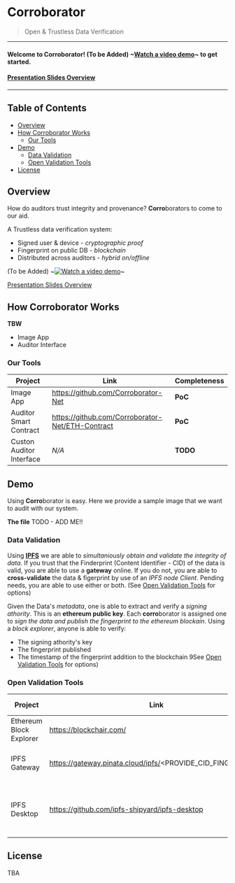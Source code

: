 # Corroborator
> Open &amp; Trustless Data Verification

---

#### Welcome to Corroborator! (To be Added) ~[Watch a video demo](https://www.youtube.com/)~  to get started.

#### [Presentation Slides Overview](https://docs.google.com/presentation/d/1tid3rLwj4DxNinqXEinlbSFWoJ9HQ7RwI4ALeHtcZn8/edit?usp=sharing)

---

## Table of Contents

- [Overview](#overview)
- [How Corroborator Works](#how-corroborator-works)
  - [Our Tools](#our-tools)
- [Demo](#demo)
  - [Data Validation](#data-validation)
  - [Open Validation Tools](#open-validation-tools)
- [License](#license)

## Overview

How do auditors trust integrity and provenance? 
**Corro**borators to come to our aid.

A Trustless data verification system:
- Signed user & device - *cryptographic proof*
- Fingerprint on public DB - *blockchain*
- Distributed across auditors  - *hybrid on/offline*

(To be Added) ~[![Watch a video demo](img/TBD.png)](https://www.youtube.com/)~

[Presentation Slides Overview](https://docs.google.com/presentation/d/1tid3rLwj4DxNinqXEinlbSFWoJ9HQ7RwI4ALeHtcZn8/edit?usp=sharing)


## How Corroborator Works

**TBW**
- Image App
- Auditor Interface

### Our Tools

| Project | Link | Completeness |
|----------|---------|--------------|
| Image App | https://github.com/Corroborator-Net | **PoC** |
| Auditor Smart Contract | https://github.com/Corroborator-Net/ETH-Contract | **PoC** |
| Custon Auditor Interface | *N/A* | **TODO** |


## Demo

Using **Corro**borator is easy. Here we provide a sample image that we want to audit with our system. 

**The file** TODO - ADD ME!!

### Data Validation

Using **[IPFS](https://ipfs.io)** we are able to *simultaniously obtain and validate the integrity of data*. If you trust that the Finderprint (Content Identifier - CID) of the data is valid, you are able to use a **gateway** online. If you do not, you are able to **cross-validate** the data & figerprint by use of an *IPFS node Client*. Pending needs, you are able to use either or both. (See [Open Validation Tools](#open-validation-tools) for options)

Given the Data's *metadata*, one is able to extract and verify a *signing athority*. This is an **ethereum public key**. Each **corro**borator is assigned one to *sign the data and publish the fingerprint to the ethereum blockain*. Using a *block explorer*, anyone is able to verify:
- The signing athority's key
- The fingerprint published
- The timestamp of the fingerprint addition to the blockchain
9See [Open Validation Tools](#open-validation-tools) for options)

### Open Validation Tools

| Project | Link | What it Does |
|----------|---------|--------------|
| Ethereum Block Explorer |https://blockchair.com/ | Figerprint & Data Provenance  |
| IPFS Gateway | https://gateway.pinata.cloud/ipfs/<PROVIDE_CID_FINGERPRINT> | Fingerprint & Data Validation (online)|
| IPFS Desktop | https://github.com/ipfs-shipyard/ipfs-desktop | Fingerprint & Data cross-validation Client (download)|


## License

TBA
